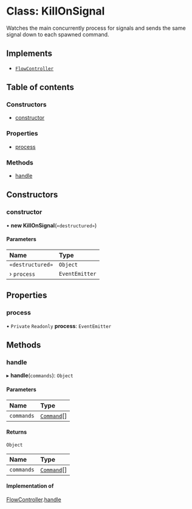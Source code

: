 # Class: KillOnSignal

Watches the main concurrently process for signals and sends the same signal down to each spawned
command.

## Implements

- [`FlowController`](../interfaces/FlowController.md)

## Table of contents

### Constructors

- [constructor](KillOnSignal.md#constructor)

### Properties

- [process](KillOnSignal.md#process)

### Methods

- [handle](KillOnSignal.md#handle)

## Constructors

### constructor

• **new KillOnSignal**(`«destructured»`)

#### Parameters

| Name             | Type           |
| :--------------- | :------------- |
| `«destructured»` | `Object`       |
| › `process`      | `EventEmitter` |

## Properties

### process

• `Private` `Readonly` **process**: `EventEmitter`

## Methods

### handle

▸ **handle**(`commands`): `Object`

#### Parameters

| Name       | Type                      |
| :--------- | :------------------------ |
| `commands` | [`Command`](Command.md)[] |

#### Returns

`Object`

| Name       | Type                      |
| :--------- | :------------------------ |
| `commands` | [`Command`](Command.md)[] |

#### Implementation of

[FlowController](../interfaces/FlowController.md).[handle](../interfaces/FlowController.md#handle)

